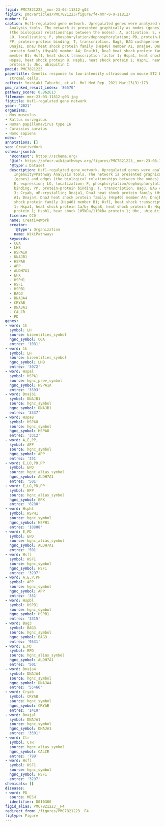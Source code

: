 ```yaml
---
figid: PMC7821223__mmr-23-03-11812-g03
figlink: pmc/articles/PMC7821223/figure/f4-mmr-0-0-11812/
number: F4
caption: Hsf1-regulated gene network. Upregulated genes were analyzed using Ingenuity®Pathway
  Analysis tools. The network is presented graphically as nodes (genes) and edges
  (the biological relationships between the nodes). A, activation; E, expression;
  LO, localization; P, phosphorylation/dephosphorylation; PD, protein-DNA binding;
  PP, protein-protein binding; T, transcription. Bag3, BAG cochaperone 3; Cryab, αB-crystallin;
  Dnaja1, DnaJ heat shock protein family (Hsp40) member A1; Dnaja4, DnaJ heat shock
  protein family (Hsp40) member A4; Dnajb1, DnaJ heat shock protein family (Hsp40)
  member B1; Hsf1, heat shock transcription factor 1; Hspa1, heat shock protein 1a/b;
  Hspa8, heat shock protein 8; Hspb1, heat shock protein 1; Hsph1, heat shock 105kDa/110kDa
  protein 1; Ubc, ubiquitin C.
pmcid: PMC7821223
papertitle: Genetic response to low-intensity ultrasound on mouse ST2 bone marrow
  stromal cells.
reftext: Yoshiaki Tabuchi, et al. Mol Med Rep. 2021 Mar;23(3):173.
pmc_ranked_result_index: '86570'
pathway_score: 0.862613
filename: mmr-23-03-11812-g03.jpg
figtitle: Hsf1-regulated gene network
year: '2021'
organisms:
- Mus musculus
- Rattus norvegicus
- Human papillomavirus type 16
- Carassius auratus
- Homo sapiens
ndex: ''
annotations: []
seo: CreativeWork
schema-jsonld:
  '@context': https://schema.org/
  '@id': https://pfocr.wikipathways.org/figures/PMC7821223__mmr-23-03-11812-g03.html
  '@type': Dataset
  description: Hsf1-regulated gene network. Upregulated genes were analyzed using
    Ingenuity®Pathway Analysis tools. The network is presented graphically as nodes
    (genes) and edges (the biological relationships between the nodes). A, activation;
    E, expression; LO, localization; P, phosphorylation/dephosphorylation; PD, protein-DNA
    binding; PP, protein-protein binding; T, transcription. Bag3, BAG cochaperone
    3; Cryab, αB-crystallin; Dnaja1, DnaJ heat shock protein family (Hsp40) member
    A1; Dnaja4, DnaJ heat shock protein family (Hsp40) member A4; Dnajb1, DnaJ heat
    shock protein family (Hsp40) member B1; Hsf1, heat shock transcription factor
    1; Hspa1, heat shock protein 1a/b; Hspa8, heat shock protein 8; Hspb1, heat shock
    protein 1; Hsph1, heat shock 105kDa/110kDa protein 1; Ubc, ubiquitin C.
  license: CC0
  name: CreativeWork
  creator:
    '@type': Organization
    name: WikiPathways
  keywords:
  - CGA
  - LHB
  - HSPA1A
  - DNAJB1
  - HSPA8
  - APP
  - ALDH7A1
  - EPX
  - HSPH1
  - HSF1
  - HSPB1
  - BAG3
  - DNAJA4
  - CRYAB
  - DNAJA1
  - CALCR
  - PD
genes:
- word: 1h
  symbol: LH
  source: bioentities_symbol
  hgnc_symbol: CGA
  entrez: '1081'
- word: 1h
  symbol: LH
  source: bioentities_symbol
  hgnc_symbol: LHB
  entrez: '3972'
- word: Hspal
  symbol: HSPA1
  source: hgnc_prev_symbol
  hgnc_symbol: HSPA1A
  entrez: '3303'
- word: Dnajb1
  symbol: DNAJB1
  source: hgnc_symbol
  hgnc_symbol: DNAJB1
  entrez: '3337'
- word: Hspa8
  symbol: HSPA8
  source: hgnc_symbol
  hgnc_symbol: HSPA8
  entrez: '3312'
- word: A,E,PP,
  symbol: APP
  source: hgnc_symbol
  hgnc_symbol: APP
  entrez: '351'
- word: E,LO,PD,PP
  symbol: EPD
  source: hgnc_alias_symbol
  hgnc_symbol: ALDH7A1
  entrez: '501'
- word: E,LO,PD,PP
  symbol: EPP
  source: hgnc_alias_symbol
  hgnc_symbol: EPX
  entrez: '8288'
- word: Hsphl
  symbol: HSPH1
  source: hgnc_symbol
  hgnc_symbol: HSPH1
  entrez: '10808'
- word: E,PD
  symbol: EPD
  source: hgnc_alias_symbol
  hgnc_symbol: ALDH7A1
  entrez: '501'
- word: Hsfl
  symbol: HSF1
  source: hgnc_symbol
  hgnc_symbol: HSF1
  entrez: '3297'
- word: A,E,P,PP
  symbol: APP
  source: hgnc_symbol
  hgnc_symbol: APP
  entrez: '351'
- word: Hspbl
  symbol: HSPB1
  source: hgnc_symbol
  hgnc_symbol: HSPB1
  entrez: '3315'
- word: Bag3
  symbol: BAG3
  source: hgnc_symbol
  hgnc_symbol: BAG3
  entrez: '9531'
- word: E,PD
  symbol: EPD
  source: hgnc_alias_symbol
  hgnc_symbol: ALDH7A1
  entrez: '501'
- word: Dnaja4
  symbol: DNAJA4
  source: hgnc_symbol
  hgnc_symbol: DNAJA4
  entrez: '55466'
- word: Cryab
  symbol: CRYAB
  source: hgnc_symbol
  hgnc_symbol: CRYAB
  entrez: '1410'
- word: Dnajal
  symbol: DNAJA1
  source: hgnc_symbol
  hgnc_symbol: DNAJA1
  entrez: '3301'
- word: Ctr
  symbol: CTR
  source: hgnc_alias_symbol
  hgnc_symbol: CALCR
  entrez: '799'
- word: Hsfl
  symbol: HSF1
  source: hgnc_symbol
  hgnc_symbol: HSF1
  entrez: '3297'
chemicals: []
diseases:
- word: PD
  source: MESH
  identifier: D010300
figid_alias: PMC7821223__F4
redirect_from: /figures/PMC7821223__F4
figtype: Figure
---
```


